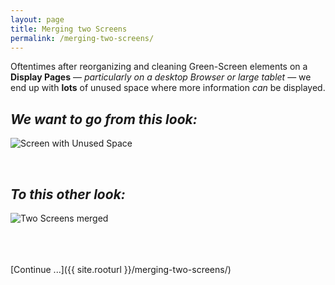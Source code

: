 ```yaml
---
layout: page
title: Merging two Screens
permalink: /merging-two-screens/
---
```


Oftentimes after reorganizing and cleaning Green-Screen elements on a **Display Pages** — *particularly on a desktop Browser or large tablet* — we end up with **lots** of unused space where more information *can* be displayed.

## *We want to go from this look:*
![Screen with Unused Space](/images/page-two-04_b.png)

<br>

## *To this other look:*
![Two Screens merged](/images/page-two-09.png)

<br>
<br>
<br>
[Continue ...]({{ site.rooturl }}/merging-two-screens/)

